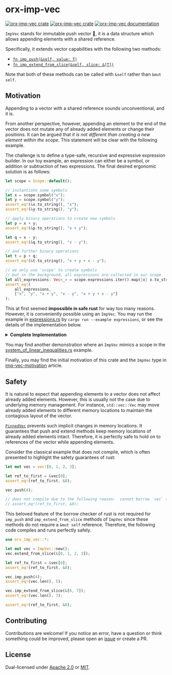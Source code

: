 # orx-imp-vec

[![orx-imp-vec crate](https://img.shields.io/crates/v/orx-imp-vec.svg)](https://crates.io/crates/orx-imp-vec)
[![orx-imp-vec crate](https://img.shields.io/crates/d/orx-imp-vec.svg)](https://crates.io/crates/orx-imp-vec)
[![orx-imp-vec documentation](https://docs.rs/orx-imp-vec/badge.svg)](https://docs.rs/orx-imp-vec)

`ImpVec` stands for immutable push vector 👿, it is a data structure which allows appending elements with a shared reference.

Specifically, it extends vector capabilities with the following two methods:
* [`fn imp_push(&self, value: T)`](https://docs.rs/orx-imp-vec/latest/orx_imp_vec/struct.ImpVec.html#method.imp_push)
* [`fn imp_extend_from_slice(&self, slice: &[T])`](https://docs.rs/orx-imp-vec/latest/orx_imp_vec/struct.ImpVec.html#method.imp_extend_from_slice)

Note that both of these methods can be called with `&self` rather than `&mut self`.

## Motivation

Appending to a vector with a shared reference sounds unconventional, and it is.

From another perspective, however, appending an element to the end of the vector does not mutate any of already added elements or change their positions. It can be argued that *it is not different than creating a new element within the scope*. This statement will be clear with the following example.

The challenge is to define a type-safe, recursive and expressive expression builder. In our toy example, an expression can either be a symbol, or addition or subtraction of two expressions. The final desired ergonomic solution is as follows:

```rust ignore
let scope = Scope::default();

// instantiate some symbols
let x = scope.symbol("x");
let y = scope.symbol("y");
assert_eq!(&x.to_string(), "x");
assert_eq!(&y.to_string(), "y");

// apply binary operations to create new symbols
let p = x + y;
assert_eq!(&p.to_string(), "x + y");

let q = x - y;
assert_eq!(&q.to_string(), "x - y");

// and further binary operations
let t = p + q;
assert_eq!(&t.to_string(), "x + y + x - y");

// we only use 'scope' to create symbols
// but in the background, all expressions are collected in our scope
let all_expressions: Vec<_> = scope.expressions.iter().map(|x| x.to_string()).collect();
assert_eq!(
    all_expressions,
    ["x", "y", "x + y", "x - y", "x + y + x - y"]
);
```

This at first seemed **impossible in safe rust** for way too many reasons. However, it is conveniently possible using an `ImpVec`. You may run the example in [expressions.rs](https://github.com/orxfun/orx-imp-vec/blob/main/examples/expressions.rs) by `cargo run --example expressions`, or see the details of the implementation below.

<details>
<summary style="font-weight:bold;">Complete Implementation</summary>

```rust
use orx_imp_vec::*;
use std::{
    fmt::Display,
    ops::{Add, Sub},
};

/// A scope for expressions.
#[derive(Default)]
struct Scope<'a> {
    expressions: ImpVec<Expr<'a>>,
}

impl<'a> Scope<'a> {
    /// Bottom of the expressions recursion, the symbol primitive
    fn symbol(&'a self, name: &'static str) -> ExprInScope<'a> {
        let expr = Expr::Symbol(name);
        self.expressions.imp_push(expr);
        ExprInScope {
            scope: self,
            expr: &self.expressions[self.expressions.len() - 1],
        }
    }
}

/// A recursive expression with three demo variants
enum Expr<'a> {
    Symbol(&'static str),
    Addition(&'a Expr<'a>, &'a Expr<'a>),
    Subtraction(&'a Expr<'a>, &'a Expr<'a>),
}

impl<'a> Display for Expr<'a> {
    fn fmt(&self, f: &mut std::fmt::Formatter<'_>) -> std::fmt::Result {
        match self {
            Expr::Symbol(x) => write!(f, "{}", x),
            Expr::Addition(x, y) => write!(f, "{} + {}", x, y),
            Expr::Subtraction(x, y) => write!(f, "{} - {}", x, y),
        }
    }
}

/// Expression in a scope:
/// * it knows what it is
/// * it knows which scope it belongs to
///
/// It can implement Copy which turns out to be extremely important!
#[derive(Clone, Copy)]
struct ExprInScope<'a> {
    scope: &'a Scope<'a>,
    expr: &'a Expr<'a>,
}

impl<'a> ExprInScope<'a> {
    /// Recall, it knows the scope it belongs to,
    /// and can check it in O(1)
    fn belongs_to_same_scope(&self, other: Self) -> bool {
        let self_scope = self.scope as *const Scope;
        let other_scope = other.scope as *const Scope;
        self_scope == other_scope
    }
}
impl<'a> Display for ExprInScope<'a> {
    fn fmt(&self, f: &mut std::fmt::Formatter<'_>) -> std::fmt::Result {
        write!(f, "{}", self.expr)
    }
}

impl<'a> Add for ExprInScope<'a> {
    type Output = ExprInScope<'a>;

    /// We can create an expression by adding two expressions
    ///
    /// Where do we store the new expression?
    ///
    /// Of course, in the scope that both expressions belong to.
    /// And we can do so by `imp_push`.
    ///
    /// # Panics
    ///
    /// Panics if the lhs & rhs do not belong to the same scope.
    fn add(self, rhs: Self) -> Self::Output {
        assert!(self.belongs_to_same_scope(rhs));
        let expressions = &self.scope.expressions;
        let expr = Expr::Addition(self.expr, rhs.expr);
        expressions.imp_push(expr);
        ExprInScope {
            scope: self.scope,
            expr: &expressions[expressions.len() - 1],
        }
    }
}

impl<'a> Sub for ExprInScope<'a> {
    type Output = ExprInScope<'a>;

    /// Similarly, we can create an expression by subtracting two expressions
    /// 
    /// # Panics
    ///
    /// Panics if the lhs & rhs do not belong to the same scope.
    fn sub(self, rhs: Self) -> Self::Output {
        assert!(self.belongs_to_same_scope(rhs));
        let expressions = &self.scope.expressions;
        let expr = Expr::Subtraction(self.expr, rhs.expr);
        expressions.imp_push(expr);
        ExprInScope {
            scope: self.scope,
            expr: &expressions[expressions.len() - 1],
        }
    }
}

let scope = Scope::default();

// instantiate some symbols
let x = scope.symbol("x");
let y = scope.symbol("y");
assert_eq!(&x.to_string(), "x");
assert_eq!(&y.to_string(), "y");

// apply binary operations to create new symbols
let p = x + y;
assert_eq!(&p.to_string(), "x + y");

let q = x - y;
assert_eq!(&q.to_string(), "x - y");

// and further binary operations
let t = p + q;
assert_eq!(&t.to_string(), "x + y + x - y");

// we only use 'scope' to create symbols
// but in the background, all expressions are collected in our scope
let all_expressions: Vec<_> = scope.expressions.iter().map(|x| x.to_string()).collect();
assert_eq!(
    all_expressions,
    ["x", "y", "x + y", "x - y", "x + y + x - y"]
);
```

</details>

You may find another demonstration where an `ImpVec` mimics a scope in the [system_of_linear_inequalities.rs](https://github.com/orxfun/orx-imp-vec/blob/main/examples/system_of_linear_inequalities.rs) example.

Finally, you may find the initial motivation of this crate and the `ImpVec` type in [imp-vec-motivation](https://orxfun.github.io/orxfun-notes/#/imp-vec-motivation-2024-10-03) article.

## Safety

It is natural to expect that appending elements to a vector does not affect already added elements. However, this is usually not the case due to underlying memory management. For instance, `std::vec::Vec` may move already added elements to different memory locations to maintain the contagious layout of the vector. 

[`PinnedVec`](https://crates.io/crates/orx-pinned-vec) prevents such implicit changes in memory locations. It guarantees that push and extend methods keep memory locations of already added elements intact. Therefore, it is perfectly safe to hold on to references of the vector while appending elements.

Consider the classical example that does not compile, which is often presented to highlight the safety guarantees of rust:

```rust
let mut vec = vec![0, 1, 2, 3];

let ref_to_first = &vec[0];
assert_eq!(ref_to_first, &0);

vec.push(4);

// does not compile due to the following reason:  cannot borrow `vec` as mutable because it is also borrowed as immutable
// assert_eq!(ref_to_first, &0);
```

This beloved feature of the borrow checker of rust is not required for `imp_push` and `imp_extend_from_slice` methods of `ImpVec` since these methods do not require a `&mut self` reference. Therefore, the following code compiles and runs perfectly safely.

```rust
use orx_imp_vec::*;

let mut vec = ImpVec::new();
vec.extend_from_slice(&[0, 1, 2, 3]);

let ref_to_first = &vec[0];
assert_eq!(ref_to_first, &0);

vec.imp_push(4);
assert_eq!(vec.len(), 5);

vec.imp_extend_from_slice(&[6, 7]);
assert_eq!(vec.len(), 7);

assert_eq!(ref_to_first, &0);
```

## Contributing

Contributions are welcome! If you notice an error, have a question or think something could be improved, please open an [issue](https://github.com/orxfun/orx-imp-vec/issues/new) or create a PR.

## License

Dual-licensed under [Apache 2.0](LICENSE-APACHE) or [MIT](LICENSE-MIT).
